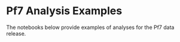 # Pf7 Analysis Examples

The notebooks below provide examples of analyses for the Pf7 data release. 

```{tableofcontents}
```